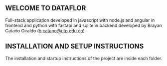 ## WELCOME TO DATAFLOR

Full-stack application developed in javascript with node.js and angular in frontend and python with fastapi and sqlite in backend developed by Brayan Cataño Giraldo (b.catano@utp.edu.co)

## INSTALLATION AND SETUP INSTRUCTIONS

The installation and startup instructions of the project are inside each folder.